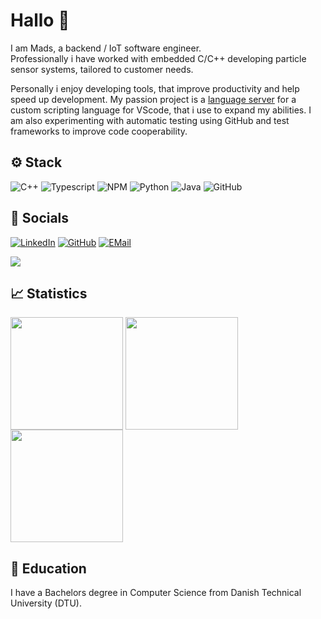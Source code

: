 # Hallo 👋
I am Mads, a backend / IoT software engineer.  
Professionally i have worked with embedded C/C++ developing particle sensor systems, tailored to customer needs.
  
Personally i enjoy developing tools, that improve productivity and help speed up development. My passion project is a [language server](https://github.com/ViTeXFTW/ZeroSyntax-Server) for a custom scripting language for VScode, that i use to expand my abilities.
I am also experimenting with automatic testing using GitHub and test frameworks to improve code cooperability.

## ⚙️ Stack
![C++](https://img.shields.io/badge/c++-%2300599C.svg?style=for-the-badge&logo=c%2B%2B&logoColor=white) ![Typescript](https://img.shields.io/badge/TypeScript-007ACC?style=for-the-badge&logo=typescript&logoColor=white) ![NPM](https://img.shields.io/badge/npm-CB3837?style=for-the-badge&logo=npm&logoColor=white) ![Python](https://img.shields.io/badge/Python-FFD43B?style=for-the-badge&logo=python&logoColor=blue) ![Java](https://img.shields.io/badge/java-%23ED8B00.svg?style=for-the-badge&logo=openjdk&logoColor=white) ![GitHub](https://img.shields.io/badge/GitHub-100000?style=for-the-badge&logo=github&logoColor=white)

## 🪪 Socials
[![LinkedIn](https://img.shields.io/badge/LinkedIn-linkedin?style=for-the-badge&logo=linkedin&logoColor=white&labelColor=%23004788&color=blue)](https://www.linkedin.com/in/mads-dichmann-jans/)
[![GitHub](https://img.shields.io/badge/GitHub-gh?style=for-the-badge&logo=github&logoColor=white&labelColor=black&color=grey)](https://github.com/vitexftw) 
[![EMail](https://img.shields.io/badge/EMail-mail?style=for-the-badge&logo=maildotru&logoColor=white&labelColor=%23004788&color=white)](mailto:MadsDJans@gmail.com)

[![](https://visitcount.itsvg.in/api?id=ViTeXFTW&label=Profile%20Views&color=0&icon=0&pretty=true)](https://visitcount.itsvg.in)

## 📈 Statistics
<div>
  <img align="center" src="http://github-profile-summary-cards.vercel.app/api/cards/stats?username=vitexftw&theme=tokyonight" height="180em" />
  <img align="center" src="http://github-profile-summary-cards.vercel.app/api/cards/most-commit-language?username=vitexftw&theme=tokyonight" height="180em" />
</div>
<img align="center" src="http://github-profile-summary-cards.vercel.app/api/cards/profile-details?username=vitexftw&theme=tokyonight" height="180em" />

## 📕 Education
I have a Bachelors degree in Computer Science from Danish Technical University (DTU).
